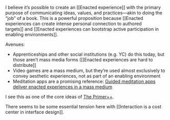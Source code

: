 I believe it’s possible to create an [[Enacted experience]] with the primary purpose of communicating ideas, values, and practices—akin to doing the “job” of a book. This is a powerful proposition because [[Enacted experiences can create intense personal connection to authored targets]] and [[Enacted experiences can bootstrap active participation in enabling environments]].

Avenues:

- Apprenticeships and other social institutions (e.g. YC) do this today, but those aren’t mass media forms ([[Enacted experiences are hard to distribute]]
- Video games are a mass medium, but they’re used almost exclusively to convey aesthetic experiences, not as part of an enabling environment
- Meditation apps are a promising reference: [Guided meditation apps deliver enacted experiences in a mass medium](https://notes.andymatuschak.org/zN7KLBKWMTmFqthmFPVSNbP)

I see this as one of the core ideas of [The Primer++](https://notes.andymatuschak.org/zWxp9Cw9Nc7ixAGAaXwqq3H).

There seems to be some essential tension here with [[Interaction is a cost center in interface design]].